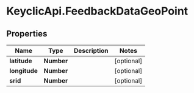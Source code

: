 # KeyclicApi.FeedbackDataGeoPoint

## Properties
Name | Type | Description | Notes
------------ | ------------- | ------------- | -------------
**latitude** | **Number** |  | [optional] 
**longitude** | **Number** |  | [optional] 
**srid** | **Number** |  | [optional] 


